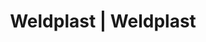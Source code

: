 ---
Filename: "eshop-products-variant64"
Link: "file:/Users/vinayakpatel/Downloads/www.weldplast.cz/eshop_products_compare/add/eshop-products-variant64"
product_name: "null"
product_id: "null"
title: "Weldplast | Weldplast"
product_desc: ""
product_specs: ""
product_downloads: ""
href: ""
p_desc_2: ""
accessories: ""
similar_products: ""
---